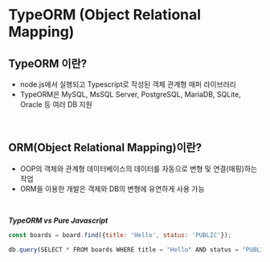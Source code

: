 # TypeORM (Object Relational Mapping)

## **TypeORM 이란?**

- node.js에서 실행되고 Typescript로 작성된 객체 관계형 매퍼 라이브러리
- TypeORM은 MySQL, MsSQL Server, PostgreSQL, MariaDB, SQLite, Oracle 등 여러 DB 지원

<br>

## **ORM(Object Relational Mapping)이란?**

- OOP의 객체와 관계형 데이터베이스의 데이터를 자동으로 변형 및 연결(매핑)하는 작업
- ORM을 이용한 개발은 객체와 DB의 변형에 유연하게 사용 가능

<br>

**_TypeORM vs Pure Javascript_**

```js
const boards = board.find({title: 'Hello', status: 'PUBLIC'});

db.query(SELECT * FROM boards WHERE title = "Hello" AND status = "PUBLIC", (err, res))
```
